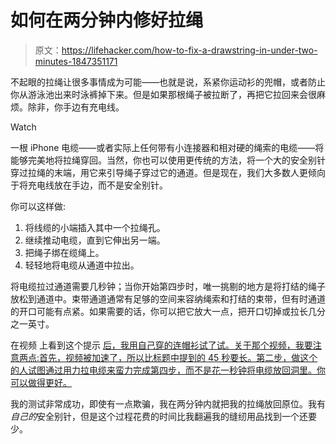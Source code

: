 # 如何在两分钟内修好拉绳

> 原文：<https://lifehacker.com/how-to-fix-a-drawstring-in-under-two-minutes-1847351171>

不起眼的拉绳让很多事情成为可能——也就是说，系紧你运动衫的兜帽，或者防止你从游泳池出来时泳裤掉下来。但是如果那根绳子被拉断了，再把它拉回来会很麻烦。除非，你手边有充电线。

Watch

一根 iPhone 电缆——或者实际上任何带有小连接器和相对硬的绳索的电缆——将能够完美地将拉绳穿回。当然，你也可以使用更传统的方法，将一个大的安全别针穿过拉绳的末端，用它来引导绳子穿过它的通道。但是现在，我们大多数人更倾向于将充电线放在手边，而不是安全别针。

你可以这样做:

1.  将线缆的小端插入其中一个拉绳孔。
2.  继续推动电缆，直到它伸出另一端。
3.  把绳子绑在缆绳上。
4.  轻轻地将电缆从通道中拉出。

将电缆拉过通道需要几秒钟；当你开始第四步时，唯一挑剔的地方是将打结的绳子放松到通道中。束带通道通常有足够的空间来容纳绳索和打结的束带，但有时通道的开口可能有点紧。如果需要的话，你可以把它放大一点，把开口切掉或拉长几分之一英寸。

在视频 上看到这个提示 [后，我用自己穿的连帽衫试了试。关于那个视频，我要注意两点:首先，视频被加速了，所以比标题中提到的 45 秒要长。第二步，做这个的人试图通过用力拉电缆来蛮力完成第四步，而不是花一秒钟将电缆放回洞里。你可以做得更好。](https://www.reddit.com/r/lifehacks/comments/opsmlg/how_to_fix_a_hoodie_drawstring_in_45_seconds/)

我的测试非常成功，即使有一点欺骗，我在两分钟内就把我的拉绳放回原位。我有*自己的*安全别针，但是这个过程花费的时间比我翻遍我的缝纫用品找到一个还要少。